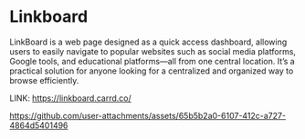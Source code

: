# Linkboard
LinkBoard is a web page designed as a quick access dashboard, allowing users to easily navigate to popular websites such as social media platforms, Google tools, and educational platforms—all from one central location. It’s a practical solution for anyone looking for a centralized and organized way to browse efficiently.

LINK: https://linkboard.carrd.co/

https://github.com/user-attachments/assets/65b5b2a0-6107-412c-a727-4864d5401496



